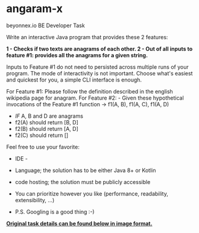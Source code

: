 # angaram-x
beyonnex.io BE Developer Task

Write an interactive Java program that provides these 2 features: 

**1 - Checks if two texts are anagrams of each other. 
2 - Out of all inputs to feature #1: provides all the anagrams for a given string.** 

Inputs to Feature #1 do not need to persisted across multiple runs of your program.
The mode of interactivity is not important. Choose what's easiest and quickest for you, 
a simple CLI interface is enough.

For Feature #1: Please follow the definition described in the english wikipedia page for anagram.
For Feature #2: - Given these hypothetical invocations of the Feature #1 
function -> f1(A, B), 
f1(A, C), 
f1(A, D) 
- *IF* A, B and D are anagrams 
- f2(A) should return [B, D] 
- f2(B) should return [A, D] 
- f2(C) should return []

Feel free to use your favorite: 
- IDE - 
- Language; the solution has to be either Java 8+ or Kotlin 
- code hosting; the solution must be publicly accessible 
- You can prioritize however you like (performance, readability, extensibility, ...)

- P.S. Googling is a good thing :-)


[**Original task details can be found below in image format.**](https://github.com/codestoyevsky/angaram-x/blob/fefe0e95fb559c61034dafc640f468dfe51fff6e/taks_details.png?raw=true)

 